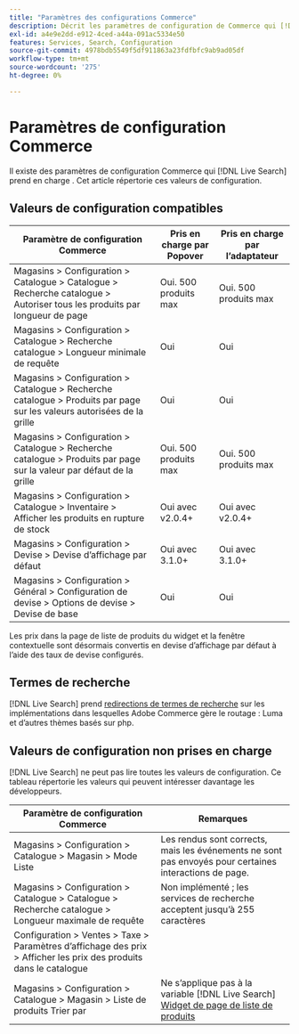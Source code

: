 ```yaml
---
title: "Paramètres des configurations Commerce"
description: Décrit les paramètres de configuration de Commerce qui [!DNL Live Search] peuvent lire.
exl-id: a4e9e2dd-e912-4ced-a44a-091ac5334e50
features: Services, Search, Configuration
source-git-commit: 4978bdb5549f5df911863a23fdfbfc9ab9ad05df
workflow-type: tm+mt
source-wordcount: '275'
ht-degree: 0%

---
```


# Paramètres de configuration Commerce

Il existe des paramètres de configuration Commerce qui [!DNL Live Search] prend en charge . Cet article répertorie ces valeurs de configuration.

## Valeurs de configuration compatibles

| Paramètre de configuration Commerce | Pris en charge par Popover | Pris en charge par l’adaptateur |
|---|---|---|
| Magasins > Configuration > Catalogue > Catalogue > Recherche catalogue > Autoriser tous les produits par longueur de page | Oui. 500 produits max | Oui. 500 produits max |
| Magasins > Configuration > Catalogue > Recherche catalogue > Longueur minimale de requête | Oui | Oui |
| Magasins > Configuration > Catalogue > Recherche catalogue > Produits par page sur les valeurs autorisées de la grille | Oui | Oui |
| Magasins > Configuration > Catalogue > Recherche catalogue > Produits par page sur la valeur par défaut de la grille | Oui. 500 produits max | Oui. 500 produits max |
| Magasins > Configuration > Catalogue > Inventaire > Afficher les produits en rupture de stock | Oui avec v2.0.4+ | Oui avec v2.0.4+ |
| Magasins > Configuration > Devise > Devise d’affichage par défaut | Oui avec 3.1.0+ | Oui avec 3.1.0+ |
| Magasins > Configuration > Général > Configuration de devise > Options de devise > Devise de base | Oui | Oui |

Les prix dans la page de liste de produits du widget et la fenêtre contextuelle sont désormais convertis en devise d’affichage par défaut à l’aide des taux de devise configurés.

## Termes de recherche

[!DNL Live Search] prend [redirections de termes de recherche](https://experienceleague.adobe.com/docs/commerce-admin/catalog/catalog/search/search-terms.html) sur les implémentations dans lesquelles Adobe Commerce gère le routage : Luma et d’autres thèmes basés sur php.

## Valeurs de configuration non prises en charge

[!DNL Live Search] ne peut pas lire toutes les valeurs de configuration. Ce tableau répertorie les valeurs qui peuvent intéresser davantage les développeurs.

| Paramètre de configuration Commerce | Remarques |
|---|---|
| Magasins > Configuration > Catalogue > Magasin > Mode Liste | Les rendus sont corrects, mais les événements ne sont pas envoyés pour certaines interactions de page. |
| Magasins > Configuration > Catalogue > Catalogue > Recherche catalogue > Longueur maximale de requête | Non implémenté ; les services de recherche acceptent jusqu’à 255 caractères |
| Configuration > Ventes > Taxe > Paramètres d’affichage des prix > Afficher les prix des produits dans le catalogue |  |
| Magasins > Configuration > Catalogue > Magasin > Liste de produits Trier par | Ne s’applique pas à la variable [!DNL Live Search] [Widget de page de liste de produits](plp-styling.md) |

